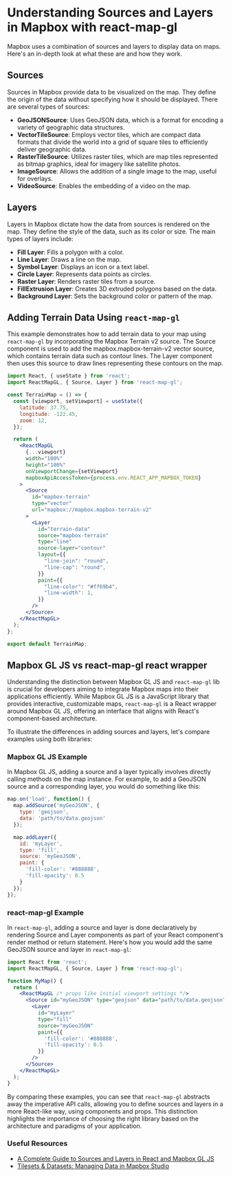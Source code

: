 # Understanding Sources and Layers in Mapbox with react-map-gl

Mapbox uses a combination of sources and layers to display data on maps. Here's an in-depth look at what these are and how they work.

## Sources

Sources in Mapbox provide data to be visualized on the map. They define the origin of the data without specifying how it should be displayed. There are several types of sources:

- **GeoJSONSource**: Uses GeoJSON data, which is a format for encoding a variety of geographic data structures.
- **VectorTileSource**: Employs vector tiles, which are compact data formats that divide the world into a grid of square tiles to efficiently deliver geographic data.
- **RasterTileSource**: Utilizes raster tiles, which are map tiles represented as bitmap graphics, ideal for imagery like satellite photos.
- **ImageSource**: Allows the addition of a single image to the map, useful for overlays.
- **VideoSource**: Enables the embedding of a video on the map.

## Layers

Layers in Mapbox dictate how the data from sources is rendered on the map. They define the style of the data, such as its color or size. The main types of layers include:

- **Fill Layer**: Fills a polygon with a color.
- **Line Layer**: Draws a line on the map.
- **Symbol Layer**: Displays an icon or a text label.
- **Circle Layer**: Represents data points as circles.
- **Raster Layer**: Renders raster tiles from a source.
- **FillExtrusion Layer**: Creates 3D extruded polygons based on the data.
- **Background Layer**: Sets the background color or pattern of the map.

## Adding Terrain Data Using `react-map-gl`

This example demonstrates how to add terrain data to your map using `react-map-gl` by incorporating the Mapbox Terrain v2 source. The Source component is used to add the mapbox.mapbox-terrain-v2 vector source, which contains terrain data such as contour lines. The Layer component then uses this source to draw lines representing these contours on the map.

```jsx
import React, { useState } from 'react';
import ReactMapGL, { Source, Layer } from 'react-map-gl';

const TerrainMap = () => {
  const [viewport, setViewport] = useState({
    latitude: 37.75,
    longitude: -122.45,
    zoom: 12,
  });

  return (
    <ReactMapGL
      {...viewport}
      width="100%"
      height="100%"
      onViewportChange={setViewport}
      mapboxApiAccessToken={process.env.REACT_APP_MAPBOX_TOKEN}
    >
      <Source
        id="mapbox-terrain"
        type="vector"
        url="mapbox://mapbox.mapbox-terrain-v2"
      >
        <Layer
          id="terrain-data"
          source="mapbox-terrain"
          type="line"
          source-layer="contour"
          layout={{
            "line-join": "round",
            "line-cap": "round",
          }}
          paint={{
            "line-color": "#ff69b4",
            "line-width": 1,
          }}
        />
      </Source>
    </ReactMapGL>
  );
};

export default TerrainMap;
```

## Mapbox GL JS vs react-map-gl react wrapper

Understanding the distinction between Mapbox GL JS and `react-map-gl` lib is crucial for developers aiming to integrate Mapbox maps into their applications efficiently. While Mapbox GL JS is a JavaScript library that provides interactive, customizable maps, `react-map-gl` is a React wrapper around Mapbox GL JS, offering an interface that aligns with React's component-based architecture.

To illustrate the differences in adding sources and layers, let's compare examples using both libraries:

### Mapbox GL JS Example
In Mapbox GL JS, adding a source and a layer typically involves directly calling methods on the map instance. For example, to add a GeoJSON source and a corresponding layer, you would do something like this:
```javascript
map.on('load', function() {
  map.addSource('myGeoJSON', {
    type: 'geojson',
    data: 'path/to/data.geojson'
  });

  map.addLayer({
    id: 'myLayer',
    type: 'fill',
    source: 'myGeoJSON',
    paint: {
      'fill-color': '#888888',
      'fill-opacity': 0.5
    }
  });
});
```

### react-map-gl Example
In `react-map-gl`, adding a source and layer is done declaratively by rendering Source and Layer components as part of your React component's render method or return statement. Here's how you would add the same GeoJSON source and layer in `react-map-gl`:
```jsx
import React from 'react';
import ReactMapGL, { Source, Layer } from 'react-map-gl';

function MyMap() {
  return (
    <ReactMapGL /* props like initial viewport settings */>
      <Source id="myGeoJSON" type="geojson" data="path/to/data.geojson">
        <Layer
          id="myLayer"
          type="fill"
          source="myGeoJSON"
          paint={{
            'fill-color': '#888888',
            'fill-opacity': 0.5
          }}
        />
      </Source>
    </ReactMapGL>
  );
}
```
By comparing these examples, you can see that `react-map-gl` abstracts away the imperative API calls, allowing you to define sources and layers in a more React-like way, using components and props. This distinction highlights the importance of choosing the right library based on the architecture and paradigms of your application.


### Useful Resources
- [A Complete Guide to Sources and Layers in React and Mapbox GL JS](https://www.lostcreekdesigns.co/writing/a-complete-guide-to-sources-and-layers-in-react-and-mapbox-gl-js)
- [Tilesets & Datasets: Managing Data in Mapbox Studio](https://www.lostcreekdesigns.co/writing/tilesets-and-datasets-managing-data-in-mapbox-studio)

